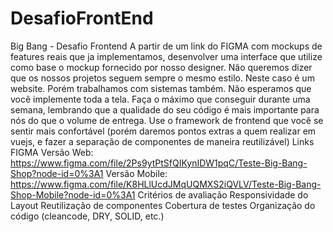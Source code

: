 # DesafioFrontEnd
Big Bang - Desafio Frontend A partir de um link do FIGMA com mockups de features reais que ja implementamos, desenvolver uma interface que utilize como base o mockup fornecido por nosso designer. Não queremos dizer que os nossos projetos seguem sempre o mesmo estilo. Neste caso é um website. Porém trabalhamos com sistemas também. Não esperamos que você implemente toda a tela. Faça o máximo que conseguir durante uma semana, lembrando que a qualidade do seu código é mais importante para nós do que o volume de entrega. Use o framework de frontend que você se sentir mais confortável (porém daremos pontos extras a quem realizar em vuejs, e fazer a separação de componentes de maneira reutilizável)  Links FIGMA Versão Web: https://www.figma.com/file/2Ps9ytPtSfQIKynIDW1pqC/Teste-Big-Bang-Shop?node-id=0%3A1 Versão Mobile: https://www.figma.com/file/K8HLlUcdJMqUQMXS2iQVLV/Teste-Big-Bang-Shop-Mobile?node-id=0%3A1  Critérios de avaliação  Responsividade do Layout Reutilização de componentes Cobertura de testes Organização do código (cleancode, DRY, SOLID, etc.)
